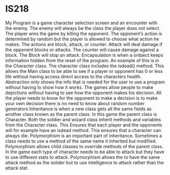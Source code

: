 # IS218
My Program is a game character selection screen and an encounter with the enemy. The enemy will always be the class the player does not select. The player wins the game by killing the opponent. The opponent’s action is determined by random but the player is allowed to choose what action he makes. The actions are block, attack, or counter. Attack will deal damage if the opponent blocks or attacks. The counter will cause damage against a block. The Block will stop an attack.
Encapsulation is when a onbject keeps information hidden from the reset of the program. An example of this is in the Character class. The character class includes the isdead() method. This allows the Main class to be able to see if a player or opponent has 0 or less life without having access direct access to the characters health.  
Abstraction only shows the info that is needed for the user to use a program without having to show how it works. The games allow people to make depictions without having to see how the opponent makes his decision. All the player needs to know for the opponent to make a decision is to make your own decision there is no need to know about random number generators
Inheritance is when a new class gets all the same fields as another class known as the parent class. In this game the parent class is Character. Both the soldier and wizard class inherit methods and variables from the Character class. This Ensures that each player and the opponents will for example have an isdead method. This ensures that a character can always die.
Polymorphism is an important part of inheritance. Sometimes a class needs to use a method of the same name it inherited but modified. Polymorphism allows child classes to override methods of the parent class. In the game each type of character needs to be able to attack but they have to use different stats to attack. Polymorphism allows the to have the same attack method as the solider but to use intelligence to attack rather than the attack stat.   
